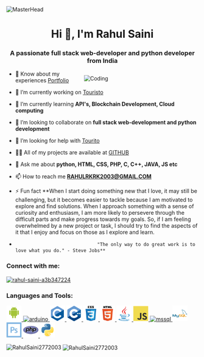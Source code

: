 ![MasterHead](https://www.digitaladlectio.com/wp-content/uploads/2020/04/New-PNC-Animated-Banners.gif)
<h1 align="center">Hi 👋, I'm Rahul Saini</h1>
<h3 align="center">A passionate full stack web-developer and python developer from India</h3>
<img align="right" alt="Coding" width="300" style="padding: 12px 0 0 0; " src="https://i.pinimg.com/originals/ef/16/e4/ef16e4e68b0d3cb81e6bb8a8c3258d7e.gif"> 


- 📄 Know about my experiences [Portfolio](https://mr-rahul-portfolio-website.000webhostapp.com/)

- 🔭 I’m currently working on [Touristo](https://github.com/RahulSaini2772003/Turisto)

- 🌱 I’m currently learning **API's, Blockchain Development, Cloud computing**

- 👯 I’m looking to collaborate on **full stack web-development and python development**

- 🤝 I’m looking for help with [Tourito](https://github.com/RahulSaini2772003/Turisto)

- 👨‍💻 All of my projects are available at [GITHUB](https://github.com/RahulSaini2772003/)

- 💬 Ask me about **python, HTML, CSS, PHP, C, C++, JAVA, JS etc**

- 📫 How to reach me **RAHULRKRK2003@GMAIL.COM**

- ⚡ Fun fact **When I start doing something new that I love, it may still be challenging, but it becomes easier to tackle because I am motivated to explore and find solutions. When I approach something with a sense of curiosity and enthusiasm, I am more likely to persevere through the difficult parts and make progress towards my goals. So, if I am feeling overwhelmed by a new project or task, I should try to find the aspects of it that I enjoy and focus on those as I explore and learn.

-                                   "The only way to do great work is to love what you do." - Steve Jobs**

<h3 align="left">Connect with me:</h3>
<p align="left">
<a href="https://linkedin.com/in/rahul-saini-a3b347224" target="blank"><img align="center" src="https://raw.githubusercontent.com/rahuldkjain/github-profile-readme-generator/master/src/images/icons/Social/linked-in-alt.svg" alt="rahul-saini-a3b347224" height="30" width="40" /></a>
</p>

<h3 align="left">Languages and Tools:</h3>
<p align="left"> <a href="https://developer.android.com" target="_blank" rel="noreferrer"> <img src="https://raw.githubusercontent.com/devicons/devicon/master/icons/android/android-original-wordmark.svg" alt="android" width="40" height="40"/> </a> <a href="https://www.arduino.cc/" target="_blank" rel="noreferrer"> <img src="https://cdn.worldvectorlogo.com/logos/arduino-1.svg" alt="arduino" width="40" height="40"/> </a> <a href="https://www.cprogramming.com/" target="_blank" rel="noreferrer"> <img src="https://raw.githubusercontent.com/devicons/devicon/master/icons/c/c-original.svg" alt="c" width="40" height="40"/> </a> <a href="https://www.w3schools.com/cpp/" target="_blank" rel="noreferrer"> <img src="https://raw.githubusercontent.com/devicons/devicon/master/icons/cplusplus/cplusplus-original.svg" alt="cplusplus" width="40" height="40"/> </a> <a href="https://www.w3schools.com/css/" target="_blank" rel="noreferrer"> <img src="https://raw.githubusercontent.com/devicons/devicon/master/icons/css3/css3-original-wordmark.svg" alt="css3" width="40" height="40"/> </a> <a href="https://www.w3.org/html/" target="_blank" rel="noreferrer"> <img src="https://raw.githubusercontent.com/devicons/devicon/master/icons/html5/html5-original-wordmark.svg" alt="html5" width="40" height="40"/> </a> <a href="https://www.java.com" target="_blank" rel="noreferrer"> <img src="https://raw.githubusercontent.com/devicons/devicon/master/icons/java/java-original.svg" alt="java" width="40" height="40"/> </a> <a href="https://developer.mozilla.org/en-US/docs/Web/JavaScript" target="_blank" rel="noreferrer"> <img src="https://raw.githubusercontent.com/devicons/devicon/master/icons/javascript/javascript-original.svg" alt="javascript" width="40" height="40"/> </a> <a href="https://www.microsoft.com/en-us/sql-server" target="_blank" rel="noreferrer"> <img src="https://www.svgrepo.com/show/303229/microsoft-sql-server-logo.svg" alt="mssql" width="40" height="40"/> </a> <a href="https://www.mysql.com/" target="_blank" rel="noreferrer"> <img src="https://raw.githubusercontent.com/devicons/devicon/master/icons/mysql/mysql-original-wordmark.svg" alt="mysql" width="40" height="40"/> </a> <a href="https://www.photoshop.com/en" target="_blank" rel="noreferrer"> <img src="https://raw.githubusercontent.com/devicons/devicon/master/icons/photoshop/photoshop-line.svg" alt="photoshop" width="40" height="40"/> </a> <a href="https://www.php.net" target="_blank" rel="noreferrer"> <img src="https://raw.githubusercontent.com/devicons/devicon/master/icons/php/php-original.svg" alt="php" width="40" height="40"/> </a> <a href="https://www.python.org" target="_blank" rel="noreferrer"> <img src="https://raw.githubusercontent.com/devicons/devicon/master/icons/python/python-original.svg" alt="python" width="40" height="40"/> </a> </p>

<p><img align="left" src="https://github-readme-stats.vercel.app/api/top-langs?username=RahulSaini2772003&show_icons=true&locale=en&layout=compact" alt="RahulSaini2772003" /></p>

<p>&nbsp;<img align="center" src="https://github-readme-stats.vercel.app/api?username=RahulSaini2772003&show_icons=true&locale=en" alt="RahulSaini2772003" /></p>
